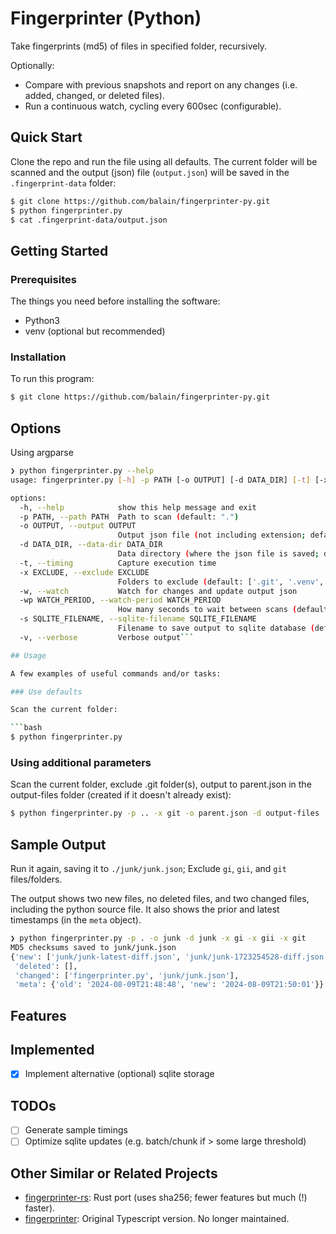 # Fingerprinter (Python)

Take fingerprints (md5) of files in specified folder, recursively. 

Optionally:
- Compare with previous snapshots and report on any changes (i.e. added, changed, or deleted files).
- Run a continuous watch, cycling every 600sec (configurable).

## Quick Start

Clone the repo and run the file using all defaults. The current folder will be scanned and the output (json) file (`output.json`) will be saved in the `.fingerprint-data` folder:

```bash
$ git clone https://github.com/balain/fingerprinter-py.git
$ python fingerprinter.py
$ cat .fingerprint-data/output.json
```

## Getting Started

### Prerequisites

The things you need before installing the software:

* Python3
* venv (optional but recommended)

### Installation

To run this program:

```bash
$ git clone https://github.com/balain/fingerprinter-py.git
```

## Options

Using argparse

```bash
❯ python fingerprinter.py --help
usage: fingerprinter.py [-h] -p PATH [-o OUTPUT] [-d DATA_DIR] [-t] [-x EXCLUDE] [-w] [-wp WATCH_PERIOD] [-s SQLITE_FILENAME] [-v]

options:
  -h, --help            show this help message and exit
  -p PATH, --path PATH  Path to scan (default: ".")
  -o OUTPUT, --output OUTPUT
                        Output json file (not including extension; default: "output")
  -d DATA_DIR, --data-dir DATA_DIR
                        Data directory (where the json file is saved; default: ".fingerprint-data")
  -t, --timing          Capture execution time
  -x EXCLUDE, --exclude EXCLUDE
                        Folders to exclude (default: ['.git', '.venv', '.idea', 'bin', 'Include', 'include', 'Lib', 'lib', 'Scripts', 'scripts', 'output.json'])
  -w, --watch           Watch for changes and update output json
  -wp WATCH_PERIOD, --watch-period WATCH_PERIOD
                        How many seconds to wait between scans (default 600)
  -s SQLITE_FILENAME, --sqlite-filename SQLITE_FILENAME
                        Filename to save output to sqlite database (default: unset)
  -v, --verbose         Verbose output```

## Usage

A few examples of useful commands and/or tasks:

### Use defaults

Scan the current folder:

```bash
$ python fingerprinter.py
```

### Using additional parameters

Scan the current folder, exclude .git folder(s), output to parent.json in the output-files folder (created if it doesn't already exist):

```bash
$ python fingerprinter.py -p .. -x git -o parent.json -d output-files
```

## Sample Output

Run it again, saving it to `./junk/junk.json`; Exclude `gi`, `gii`, and `git` files/folders.

The output shows two new files, no deleted files, and two changed files, including the python source file. It also shows the prior and latest timestamps (in the `meta` object).

```bash
❯ python fingerprinter.py -p . -o junk -d junk -x gi -x gii -x git
MD5 checksums saved to junk/junk.json
{'new': ['junk/junk-latest-diff.json', 'junk/junk-1723254528-diff.json'],
 'deleted': [],
 'changed': ['fingerprinter.py', 'junk/junk.json'],
 'meta': {'old': '2024-08-09T21:48:48', 'new': '2024-08-09T21:50:01'}}
```

## Features

## Implemented
- [x] Implement alternative (optional) sqlite storage

## TODOs

- [ ] Generate sample timings
- [ ] Optimize sqlite updates (e.g. batch/chunk if > some large threshold)

## Other Similar or Related Projects

- [fingerprinter-rs](https://github.com/balain/fingerprinter-rs): Rust port (uses sha256; fewer features but much (!) faster).
- [fingerprinter](https://github.com/balain/fingerprinter): Original Typescript version. No longer maintained.
